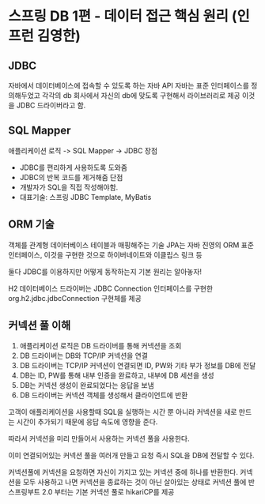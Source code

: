 # 스프링 DB 1편 - 데이터 접근 핵심 원리 (인프런 김영한)

## JDBC
자바에서 데이터베이스에 접속할 수 있도록 하는 자바 API
자바는 표준 인터페이스를 정의해두었고 각각의 db 회사에서 자신의 db에 맞도록 구현해서 라이브러리로 제공
이것을 JDBC 드라이버라고 함.

## SQL Mapper
애플리케이션 로직 -> SQL Mapper -> JDBC
장점
- JDBC를 편리하게 사용하도록 도와줌
- JDBC의 반복 코드를 제거해줌
단점
- 개발자가 SQL을 직접 작성해야함.
- 대표기술: 스프링 JDBC Template, MyBatis

## ORM 기술
객체를 관계형 데이터베이스 테이블과 매핑해주는 기술
JPA는 자바 진영의 ORM 표준 인터페이스, 이것을 구현한 것으로 하이버네이트와 이클립스 링크 등

둘다 JDBC를 이용하지만 어떻게 동작하는지 기본 원리는 알아놓자!

H2 데이터베이스 드라이버는 JDBC Connection 인터페이스를 구현한 org.h2.jdbc.jdbcConnection 구현체를 제공

## 커넥션 풀 이해
1. 애플리케이션 로직은 DB 드라이버를 통해 커넥션을 조회
2. DB 드라이버는 DB와 TCP/IP 커넥션을 연결
3. DB 드라이버는 TCP/IP 커넥션이 연결되면 ID, PW와 기타 부가 정보를 DB에 전달
4. DB는 ID, PW를 통해 내부 인증을 완료하고, 내부에 DB 세션을 생성
5. DB는 커넥션 생성이 완료되었다는 응답을 보냄
6. DB 드라이버는 커넥션 객체를 생성해서 클라이언트에 반환

고객이 애플리케이션을 사용할때 SQL을 실행하는 시간 뿐 아니라 커넥션을 새로 만드는 시간이 추가되기 때문에 응답 속도에 영향을 준다.

따라서 커넥션을 미리 만들어서 사용하는 커넥션 풀을 사용한다.

이미 연결되어있는 커넥션 풀을 여러개 만들고 요청 즉시 SQL을 DB에 전달할 수 있다.

커넥션풀에 커넥션을 요청하면 자신이 가지고 있는 커넥션 중에 하나를 반환한다.
커넥션을 모두 사용하고 나면 커넥션을 종료하는 것이 아닌 살아있는 상태로 커넥션 풀에 반
스프링부트 2.0 부터는 기본 커넥션 풀로 hikariCP를 제공